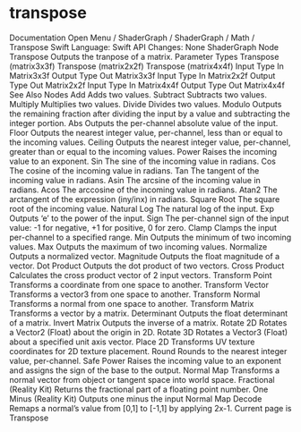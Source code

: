 # transpose
 Documentation 
 Open Menu 
/
 ShaderGraph 
/
ShaderGraph
/
 Math 
/
 Transpose 
Swift
Language: 
Swift
 API Changes: 
None
ShaderGraph Node
Transpose
Outputs the tranpose of a matrix.
Parameter Types
 Transpose (matrix3x3f) 
 Transpose (matrix2x2f) 
 Transpose (matrix4x4f) 
Input
Type
In
Matrix3x3f
Output
Type
Out
Matrix3x3f
Input
Type
In
Matrix2x2f
Output
Type
Out
Matrix2x2f
Input
Type
In
Matrix4x4f
Output
Type
Out
Matrix4x4f
See Also
Nodes
Add
Adds two values.
Subtract
Subtracts two values.
Multiply
Multiplies two values.
Divide
Divides two values.
Modulo
Outputs the remaining fraction after dividing the input by a value and subtracting the integer portion.
Abs
Outputs the per-channel absolute value of the input.
Floor
Outputs the nearest integer value, per-channel, less than or equal to the incoming values.
Ceiling
Outputs the nearest integer value, per-channel, greater than or equal to the incoming values.
Power
Raises the incoming value to an exponent.
Sin
The sine of the incoming value in radians.
Cos
The cosine of the incoming value in radians.
Tan
The tangent of the incoming value in radians.
Asin
The arcsine of the incoming value in radians.
Acos
The arccosine of the incoming value in radians.
Atan2
The arctangent of the expression (iny/inx) in radians.
Square Root
The square root of the incoming value.
Natural Log
The natural log of the input.
Exp
Outputs ‘e’ to the power of the input.
Sign
The per-channel sign of the input value: -1 for negative, +1 for positive, 0 for zero.
Clamp
Clamps the input per-channel to a specified range.
Min
Outputs the minimum of two incoming values.
Max
Outputs the maximum of two incoming values.
Normalize
Outputs a normalized vector.
Magnitude
Outputs the float magnitude of a vector.
Dot Product
Outputs the dot product of two vectors.
Cross Product
Calculates the cross product vector of 2 input vectors.
Transform Point
Transforms a coordinate from one space to another.
Transform Vector
Transforms a vector3 from one space to another.
Transform Normal
Transforms a normal from one space to another.
Transform Matrix
Transforms a vector by a matrix.
Determinant
Outputs the float determinant of a matrix.
Invert Matrix
Outputs the inverse of a matrix.
Rotate 2D
Rotates a Vector2 (Float) about the origin in 2D.
Rotate 3D
Rotates a Vector3 (Float) about a specified unit axis vector.
Place 2D
Transforms UV texture coordinates for 2D texture placement.
Round
Rounds to the nearest integer value, per-channel.
Safe Power
Raises the incoming value to an exponent and assigns the sign of the base to the output.
Normal Map
Transforms a normal vector from object or tangent space into world space.
Fractional (Reality
Kit)
Returns the fractional part of a floating point number.
One Minus (Reality
Kit)
Outputs one minus the input
Normal Map Decode
Remaps a normal’s value from [0,1] to [-1,1] by applying 2x-1.
 Current page is Transpose 